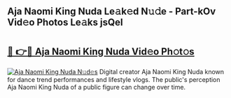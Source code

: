 ## Aja Naomi King Nuda Le𝚊k𝚎d N𝚞𝚍e - Part-kOv Vid𝚎o Photos Le𝚊ks jsQeI

# <h2><a href="http://fbdi8bx.evod.top/?m=Aja+Naomi+King+Nuda">🔗 👉🔴 Aja Naomi King Nuda Vid𝚎o Ph𝚘t𝚘s</a></h2>

[![Aja Naomi King Nuda N𝚞d𝚎s](https://i.imgur.com/8V9OHl7.gif)](http://fbdi8bx.evod.top/?m=Aja+Naomi+King+Nuda)
Digital creator Aja Naomi King Nuda known for dance trend performances and lifestyle vlogs. The public's perception Aja Naomi King Nuda of a public figure can change over time. 
